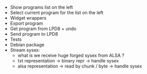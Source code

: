 - Show programs list on the left
- Select current program for the list on the left
- Widget wrappers
- Export program
- Get program from LPD8 + undo
- Send program to LPD8
- Tests
- Debian package
- Stream sysex:
  - what is we receive huge forged sysex from ALSA ?
  - txt representation -> binary repr -> handle sysex
  - alsa representation -> read by chunk / byte -> handle sysex
